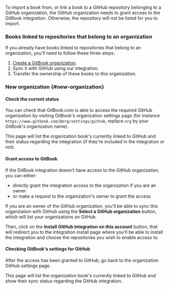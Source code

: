 To import a book from, or link a book to a GitHub repository belonging to a
GitHub organization, the GitHub organization needs to grant access to the
GitBook integration. Otherwise, the repository will not be listed for you to
import.

### Books linked to repositories that belong to an organization

If you already have books linked to repositories that belong to an
organization, you'll need to follow these three steps:

1. [Create a GitBook organization](#new-organization).
2. Sync it with GitHub using our integration.
3. Transfer the ownership of these books to this organization.

### New organization {#new-organization}

#### Check the current status

You can check that GitBook.com is able to access the required GitHub
organization by visiting GitBook's organization settings page (for instance
`https://www.gitbook.com/@org/settings/github`, replace `org` by your GitBook's
organization name).

This page will list the organization book's currently linked to GitHub and
their status regarding the integration (if they're included in the integration
or not).

#### Grant access to GitBook

If the GitBook integration doesn't have access to the GitHub organization, you can either:

- directly grant the integration access to the organization if you are an owner
- or make a request to the organization's owner to grant the access

If you are an owner of the GitHub organization, you'll be able to sync this
organization with GitHub using the **Select a GitHub organization** button,
which will list your organizations on GitHub.

Then, click on the **Install GitHub integration on this account** button, that
will redirect you to the integration install page where you'll be able to
install the integration and choose the repositories you wish to enable
access to.

#### Checking GitBook's settings for GitHub

After the access has been granted to GitHub, go back to the organization GitHub
settings page.

This page will list the organization book's currently linked to GitHub and
show their sync status regarding the GitHub integration.
